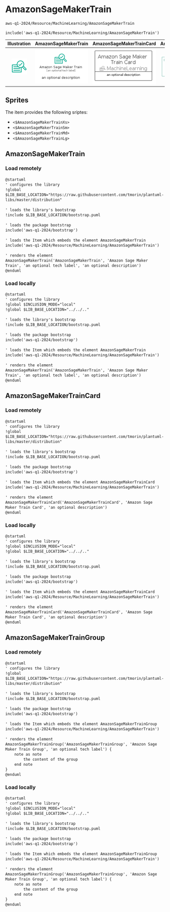 # AmazonSageMakerTrain


```text
aws-q1-2024/Resource/MachineLearning/AmazonSageMakerTrain
```

```text
include('aws-q1-2024/Resource/MachineLearning/AmazonSageMakerTrain')
```



| Illustration | AmazonSageMakerTrain | AmazonSageMakerTrainCard | AmazonSageMakerTrainGroup |
| :---: | :---: | :---: | :---: |
| ![illustration for Illustration](../../../aws-q1-2024/Resource/MachineLearning/AmazonSageMakerTrain.png) | ![illustration for AmazonSageMakerTrain](../../../aws-q1-2024/Resource/MachineLearning/AmazonSageMakerTrain.Local.png) | ![illustration for AmazonSageMakerTrainCard](../../../aws-q1-2024/Resource/MachineLearning/AmazonSageMakerTrainCard.Local.png) | ![illustration for AmazonSageMakerTrainGroup](../../../aws-q1-2024/Resource/MachineLearning/AmazonSageMakerTrainGroup.Local.png) |



## Sprites
The item provides the following sriptes:

- `<$AmazonSageMakerTrainXs>`
- `<$AmazonSageMakerTrainSm>`
- `<$AmazonSageMakerTrainMd>`
- `<$AmazonSageMakerTrainLg>`





## AmazonSageMakerTrain

### Load remotely
```plantuml
@startuml
' configures the library
!global $LIB_BASE_LOCATION="https://raw.githubusercontent.com/tmorin/plantuml-libs/master/distribution"

' loads the library's bootstrap
!include $LIB_BASE_LOCATION/bootstrap.puml

' loads the package bootstrap
include('aws-q1-2024/bootstrap')

' loads the Item which embeds the element AmazonSageMakerTrain
include('aws-q1-2024/Resource/MachineLearning/AmazonSageMakerTrain')

' renders the element
AmazonSageMakerTrain('AmazonSageMakerTrain', 'Amazon Sage Maker Train', 'an optional tech label', 'an optional description')
@enduml
```

### Load locally
```plantuml
@startuml
' configures the library
!global $INCLUSION_MODE="local"
!global $LIB_BASE_LOCATION="../../.."

' loads the library's bootstrap
!include $LIB_BASE_LOCATION/bootstrap.puml

' loads the package bootstrap
include('aws-q1-2024/bootstrap')

' loads the Item which embeds the element AmazonSageMakerTrain
include('aws-q1-2024/Resource/MachineLearning/AmazonSageMakerTrain')

' renders the element
AmazonSageMakerTrain('AmazonSageMakerTrain', 'Amazon Sage Maker Train', 'an optional tech label', 'an optional description')
@enduml
```

## AmazonSageMakerTrainCard

### Load remotely
```plantuml
@startuml
' configures the library
!global $LIB_BASE_LOCATION="https://raw.githubusercontent.com/tmorin/plantuml-libs/master/distribution"

' loads the library's bootstrap
!include $LIB_BASE_LOCATION/bootstrap.puml

' loads the package bootstrap
include('aws-q1-2024/bootstrap')

' loads the Item which embeds the element AmazonSageMakerTrainCard
include('aws-q1-2024/Resource/MachineLearning/AmazonSageMakerTrain')

' renders the element
AmazonSageMakerTrainCard('AmazonSageMakerTrainCard', 'Amazon Sage Maker Train Card', 'an optional description')
@enduml
```

### Load locally
```plantuml
@startuml
' configures the library
!global $INCLUSION_MODE="local"
!global $LIB_BASE_LOCATION="../../.."

' loads the library's bootstrap
!include $LIB_BASE_LOCATION/bootstrap.puml

' loads the package bootstrap
include('aws-q1-2024/bootstrap')

' loads the Item which embeds the element AmazonSageMakerTrainCard
include('aws-q1-2024/Resource/MachineLearning/AmazonSageMakerTrain')

' renders the element
AmazonSageMakerTrainCard('AmazonSageMakerTrainCard', 'Amazon Sage Maker Train Card', 'an optional description')
@enduml
```

## AmazonSageMakerTrainGroup

### Load remotely
```plantuml
@startuml
' configures the library
!global $LIB_BASE_LOCATION="https://raw.githubusercontent.com/tmorin/plantuml-libs/master/distribution"

' loads the library's bootstrap
!include $LIB_BASE_LOCATION/bootstrap.puml

' loads the package bootstrap
include('aws-q1-2024/bootstrap')

' loads the Item which embeds the element AmazonSageMakerTrainGroup
include('aws-q1-2024/Resource/MachineLearning/AmazonSageMakerTrain')

' renders the element
AmazonSageMakerTrainGroup('AmazonSageMakerTrainGroup', 'Amazon Sage Maker Train Group', 'an optional tech label') {
    note as note
        the content of the group
    end note
}
@enduml
```

### Load locally
```plantuml
@startuml
' configures the library
!global $INCLUSION_MODE="local"
!global $LIB_BASE_LOCATION="../../.."

' loads the library's bootstrap
!include $LIB_BASE_LOCATION/bootstrap.puml

' loads the package bootstrap
include('aws-q1-2024/bootstrap')

' loads the Item which embeds the element AmazonSageMakerTrainGroup
include('aws-q1-2024/Resource/MachineLearning/AmazonSageMakerTrain')

' renders the element
AmazonSageMakerTrainGroup('AmazonSageMakerTrainGroup', 'Amazon Sage Maker Train Group', 'an optional tech label') {
    note as note
        the content of the group
    end note
}
@enduml
```

